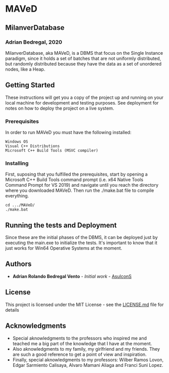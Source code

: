# MAVeD
## MilanverDatabase
### Adrian Bedregal, 2020

MilanverDatabase, aka MAVeD, is a DBMS that focus on the Single Instance paradigm, since it holds a set of batches that are not uniformly distributed, but randomly distributed because they have the data as a set of unordered nodes, like a Heap.

## Getting Started

These instructions will get you a copy of the project up and running on your local machine for development and testing purposes. See deployment for notes on how to deploy the project on a live system.

### Prerequisites

In order to run MAVeD you must have the following installed:

```
Windows OS
Visual C++ Distributions
Microsoft C++ Build Tools (MSVC compiler)
```

### Installing

First, suposing that you fulfilled the prerequisites, start by opening a Microsoft C++ Build Tools command prompt (i.e. x64 Native Tools Command Prompt for VS 2019) and navigate
until you reach the directory where you downloaded MAVeD. Then run the ./make.bat file to compile everything.

```
cd .../MAVeD/
./make.bat
```

## Running the tests and Deployment

Since these are the initial phases of the DBMS, it can be deployed just by executing the main.exe to initialize the tests.
It's important to know that it just works for Win64 Operative Systems at the moment.

## Authors

* **Adrian Rolando Bedregal Vento** - *Initial work* - [AsulconS](https://github.com/AsulconS)

## License

This project is licensed under the MIT License - see the [LICENSE.md](LICENSE.md) file for details

## Acknowledgments

* Special aknowledgments to the professors who inspired me and teached me a big part of the knowledge that I have at the moment.
* Also aknowledgments to my family, my girlfriend and my friends. They are such a good reference to get a point of view and inspiration.
* Finally, special aknowledgments to my professors: Wilber Ramos Lovon, Edgar Sarmiento Calisaya, Alvaro Mamani Aliaga and Franci Suni Lopez.
